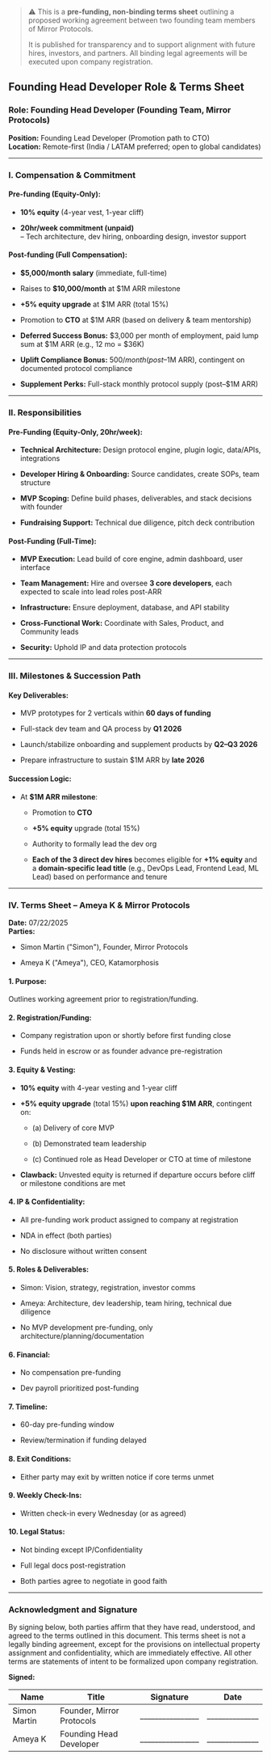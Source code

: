 > ⚠️ This is a **pre-funding, non-binding terms sheet** outlining a proposed working agreement between two founding team members of Mirror Protocols.
> 
> It is published for transparency and to support alignment with future hires, investors, and partners. All binding legal agreements will be executed upon company registration.

## Founding Head Developer Role & Terms Sheet

### Role: Founding Head Developer (Founding Team, Mirror Protocols)

**Position:** Founding Lead Developer (Promotion path to CTO)  
**Location:** Remote-first (India / LATAM preferred; open to global candidates)

---

### I. Compensation & Commitment

#### Pre-funding (Equity-Only):

- **10% equity** (4-year vest, 1-year cliff)
    
- **20hr/week commitment (unpaid)**  
    – Tech architecture, dev hiring, onboarding design, investor support
    

#### Post-funding (Full Compensation):

- **$5,000/month salary** (immediate, full-time)
    
- Raises to **$10,000/month** at $1M ARR milestone
    
- **+5% equity upgrade** at $1M ARR (total 15%)
    
- Promotion to **CTO** at $1M ARR (based on delivery & team mentorship)
    
- **Deferred Success Bonus:** $3,000 per month of employment, paid lump sum at $1M ARR (e.g., 12 mo = $36K)
    
- **Uplift Compliance Bonus:** $500/month (post–$1M ARR), contingent on documented protocol compliance
    
- **Supplement Perks:** Full-stack monthly protocol supply (post–$1M ARR)
    

---

### II. Responsibilities

#### Pre-Funding (Equity-Only, 20hr/week):

- **Technical Architecture:** Design protocol engine, plugin logic, data/APIs, integrations
    
- **Developer Hiring & Onboarding:** Source candidates, create SOPs, team structure
    
- **MVP Scoping:** Define build phases, deliverables, and stack decisions with founder
    
- **Fundraising Support:** Technical due diligence, pitch deck contribution
    

#### Post-Funding (Full-Time):

- **MVP Execution:** Lead build of core engine, admin dashboard, user interface
    
- **Team Management:** Hire and oversee **3 core developers**, each expected to scale into lead roles post-ARR
    
- **Infrastructure:** Ensure deployment, database, and API stability
    
- **Cross-Functional Work:** Coordinate with Sales, Product, and Community leads
    
- **Security:** Uphold IP and data protection protocols
    

---

### III. Milestones & Succession Path

#### Key Deliverables:

- MVP prototypes for 2 verticals within **60 days of funding**
    
- Full-stack dev team and QA process by **Q1 2026**
    
- Launch/stabilize onboarding and supplement products by **Q2–Q3 2026**
    
- Prepare infrastructure to sustain $1M ARR by **late 2026**
    

#### Succession Logic:

- At **$1M ARR milestone**:
    
    - Promotion to **CTO**
        
    - **+5% equity** upgrade (total 15%)
        
    - Authority to formally lead the dev org
        
    - **Each of the 3 direct dev hires** becomes eligible for **+1% equity** and a **domain-specific lead title** (e.g., DevOps Lead, Frontend Lead, ML Lead) based on performance and tenure
        

---

### IV. Terms Sheet – Ameya K & Mirror Protocols

**Date:** 07/22/2025  
**Parties:**

- Simon Martin ("Simon"), Founder, Mirror Protocols
    
- Ameya K ("Ameya"), CEO, Katamorphosis
    

#### 1. Purpose:

Outlines working agreement prior to registration/funding.

#### 2. Registration/Funding:

- Company registration upon or shortly before first funding close
    
- Funds held in escrow or as founder advance pre-registration
    

#### 3. Equity & Vesting:

- **10% equity** with 4-year vesting and 1-year cliff
    
- **+5% equity upgrade** (total 15%) **upon reaching $1M ARR**, contingent on:
    
    - (a) Delivery of core MVP
        
    - (b) Demonstrated team leadership
        
    - (c) Continued role as Head Developer or CTO at time of milestone
        
- **Clawback:** Unvested equity is returned if departure occurs before cliff or milestone conditions are met


#### 4. IP & Confidentiality:

- All pre-funding work product assigned to company at registration
    
- NDA in effect (both parties)
    
- No disclosure without written consent
    

#### 5. Roles & Deliverables:

- Simon: Vision, strategy, registration, investor comms
    
- Ameya: Architecture, dev leadership, team hiring, technical due diligence
    
- No MVP development pre-funding, only architecture/planning/documentation
    

#### 6. Financial:

- No compensation pre-funding
    
- Dev payroll prioritized post-funding
    

#### 7. Timeline:

- 60-day pre-funding window
    
- Review/termination if funding delayed
    

#### 8. Exit Conditions:

- Either party may exit by written notice if core terms unmet
    

#### 9. Weekly Check-Ins:

- Written check-in every Wednesday (or as agreed)
    

#### 10. Legal Status:

- Not binding except IP/Confidentiality
    
- Full legal docs post-registration
    
- Both parties agree to negotiate in good faith
    

---

### **Acknowledgment and Signature**

By signing below, both parties affirm that they have read, understood, and agreed to the terms outlined in this document. This terms sheet is not a legally binding agreement, except for the provisions on intellectual property assignment and confidentiality, which are immediately effective. All other terms are statements of intent to be formalized upon company registration.

**Signed:**

| Name         | Title                     | Signature        | Date           |
| ------------ | ------------------------- | ---------------- | -------------- |
| Simon Martin | Founder, Mirror Protocols | ________________ | ______________ |
| Ameya K      | Founding Head Developer   | ________________ | ______________ |